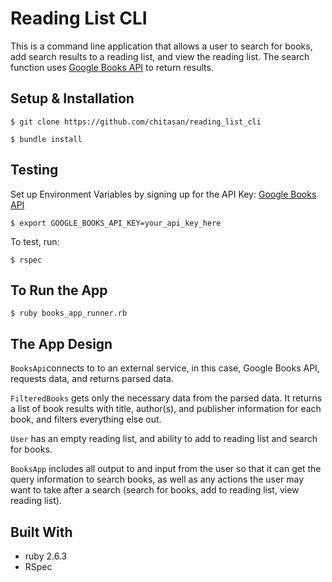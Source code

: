 # Reading List CLI
This is a command line application that allows a user to search for books, add search results to a reading list, and view the reading list. The search function uses  [Google Books API](https://developers.google.com/books) to return results.

## Setup & Installation
```
$ git clone https://github.com/chitasan/reading_list_cli
```
```
$ bundle install 
```

## Testing
Set up Environment Variables by signing up for the API Key: [Google Books API](https://developers.google.com/books/docs/v1/getting_started)
```
$ export GOOGLE_BOOKS_API_KEY=your_api_key_here
```
To test, run: 
```
$ rspec
```

## To Run the App
```
$ ruby books_app_runner.rb
```

## The App Design
`BooksApi`connects to to an external service, in this case, Google Books API, requests data, and returns parsed data.

`FilteredBooks` gets only the necessary data from the parsed data. It returns a list of book results with title, author(s), and publisher information for each book, and filters everything else out.

`User` has an empty reading list, and ability to add to reading list and search for books.

`BooksApp` includes all output to and input from the user so that it can get the query information to search books, as well as any actions the user may want to take after a search (search for books, add to reading list, view reading list). 

## Built With
- ruby 2.6.3
- RSpec
